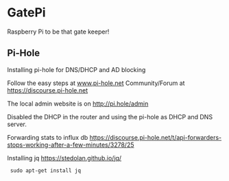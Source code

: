 <h1> GatePi </h1>

Raspberry Pi to be that gate keeper!

<h2>Pi-Hole</h2>
Installing pi-hole for DNS/DHCP and AD blocking

Follow the easy steps at www.pi-hole.net
Community/Forum at https://discourse.pi-hole.net

The local admin website is on http://pi.hole/admin

Disabled the DHCP in the router and using the pi-hole as DHCP and DNS server.


Forwarding stats to influx db
https://discourse.pi-hole.net/t/api-forwarders-stops-working-after-a-few-minutes/3278/25

Installing jq
https://stedolan.github.io/jq/

````
 sudo apt-get install jq
````
